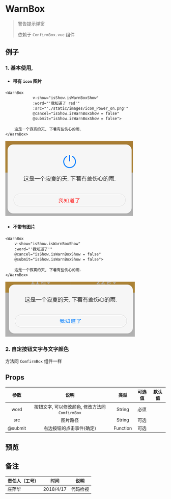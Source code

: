 # WarnBox
> 警告提示弹窗
>
> 依赖于 `ConfirmBox.vue` 组件



## 例子

### 1. 基本使用,

+ #### 带有 `icon` 图片

```vue
<WarnBox
            v-show="isShow.isWarnBoxShow"
            :word="'我知道了 red'"
            :src="'./static/images/icon_Power_on.png'"
            @cancel="isShow.isWarnBoxShow = false"
            @submit="isShow.isWarnBoxShow = false">

	这是一个寂寞的天, 下着有些伤心的雨.
</WarnBox>
```

![](.\img\WarnBox_01.png)

+ #### 不带有图片

```vue
<WarnBox
	v-show="isShow.isWarnBoxShow"
	:word="'我知道了'"
	@cancel="isShow.isWarnBoxShow = false"
	@submit="isShow.isWarnBoxShow = false">

	这是一个寂寞的天, 下着有些伤心的雨.
</WarnBox>
```

![](.\img\WarnBox_02.png)



### 2. 自定按钮文字与文字颜色

方法同 `ComfirmBox` 组件一样



## Props

|  参数   |                      说明                       |   类型   | 可选值 | 默认值 |
| :-----: | :---------------------------------------------: | :------: | :----: | :----: |
|  word   | 按钮文字, 可以修改颜色, 修改方法同 `ComfirmBox` |  String  |  必须  |        |
|   src   |                    图片路径                     |  String  |  可选  |        |
| @submit |            右边按钮的点击事件(确定)             | Function |  可选  |        |



## 预览




## 备注
| 责任人（工号）     | 时间      | 说明     |
| ------------------ | --------- | -------- |
| 庄萍华 <zwx518614> | 2018/4/17 | 代码检视 |
